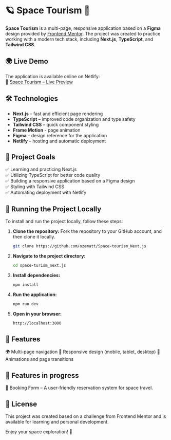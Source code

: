 # 🪐 Space Tourism 🚀

**Space Tourism** is a multi-page, responsive application based on a **Figma** design provided by [Frontend Mentor](https://www.frontendmentor.io/). The project was created to practice working with a modern tech stack, including **Next.js**, **TypeScript**, and **Tailwind CSS**.  


## 🌍 Live Demo  
The application is available online on Netlify:  
🔗 [Space Tourism – Live Preview](https://space-tourism-next-js.netlify.app/)  


## 🛠️ Technologies  
- **Next.js** – fast and efficient page rendering  
- **TypeScript** – improved code organization and type safety  
- **Tailwind CSS** – quick component styling
- **Frame Motion** - page animation
- **Figma** – design reference for the application  
- **Netlify** – hosting and automatic deployment  


## 🎯 Project Goals  
✅ Learning and practicing Next.js  
✅ Utilizing TypeScript for better code quality  
✅ Building a responsive application based on a Figma design  
✅ Styling with Tailwind CSS  
✅ Automating deployment with Netlify  


## 📂 Running the Project Locally  

To install and run the project locally, follow these steps:

1. **Clone the repository:**
   Fork the repository to your GitHub account, and then clone it locally.
   ```sh
   git clone https://github.com/ozematt/Space-tourism_Next.js
   ```
   
2. **Navigate to the project directory:**
   ```sh
   cd space-turism_next.js
   ```
   
3. **Install dependencies:**
    ```sh
   npm install
   ```
4. **Run the application:**
    ```sh
   npm run dev
   ```
4. **Open in your browser:**
    ```sh
   http://localhost:3000
   ```


## 📌 Features

🌍 Multi-page navigation
📱 Responsive design (mobile, tablet, desktop)
🎨 Animations and page transitions


## 🚧 Features in progress

📝 Booking Form – A user-friendly reservation system for space travel.


## 📜 License

This project was created based on a challenge from Frontend Mentor and is available for learning and personal development.

Enjoy your space exploration! 🚀


